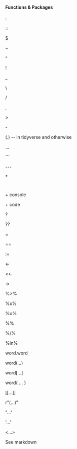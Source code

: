 #### Functions & Packages



:

::

$

~

^

!

\_

\\

/

,

\>







\-

(.) -- in tidyverse and otherwise

...

\```

\---





\*

#

\+ console  

\+  code

?

??











=

==

:=









<-

<<-

-> 



%>%

%x%

%o%

%%

%/%

%in%









word.word

word(...)

word[...]

word{ ... }

[[...]]

r"(...)"



"..."

'...'

<...>





See markdown

